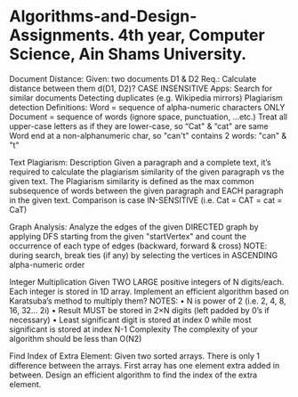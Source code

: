 # Algorithms-and-Design-Assignments. 4th year, Computer Science, Ain Shams University.

Document Distance:
Given: two documents D1 & D2
Req.: Calculate distance between them d(D1, D2)? 
		     CASE INSENSITIVE
Apps:
Search for similar documents
Detecting duplicates (e.g. Wikipedia mirrors)
Plagiarism detection
Definitions:
Word = sequence of alpha-numeric characters ONLY
Document = sequence of words (ignore space, punctuation, …etc.) 
Treat all upper-case letters as if they are lower-case, so “Cat" & “cat" are same
Word end at a non-alphanumeric char, so "can't" contains 2 words: "can" & "t"

Text Plagiarism:
Description
Given a paragraph and a complete text, it’s required to calculate the plagiarism similarity of the given paragraph vs the given text. The Plagiarism similarity is defined as the max common subsequence of words between the given paragraph and EACH paragraph in the given text. Comparison is case IN-SENSITIVE (i.e. Cat = CAT = cat = CaT)

Graph Analysis:
Analyze the edges of the given DIRECTED graph by applying DFS starting from the given "startVertex" and count the occurrence of each type of edges (backward, forward & cross)
NOTE: during search, break ties (if any) by selecting the vertices in ASCENDING alpha-numeric order

Integer Multiplication
Given TWO LARGE positive integers of N digits/each. Each integer is stored in 1D array. Implement an efficient algorithm based on Karatsuba’s method to multiply them?
NOTES:
•	N is power of 2 (i.e. 2, 4, 8, 16, 32… 2i)
•	Result MUST be stored in 2×N digits (left padded by 0’s if necessary)
•	Least significant digit is stored at index 0 while most significant is stored at index N-1
Complexity
The complexity of your algorithm should be less than O(N2)

Find Index of Extra Element:
Given two sorted arrays. There is only 1 difference between the arrays. First array has one element extra added in between.
Design an efficient algorithm to find the index of the extra element.


